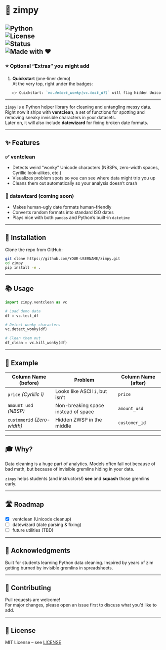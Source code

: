 # 🧹 zimpy  

![Python](https://img.shields.io/badge/python-3.9%2B-blue)  
![License](https://img.shields.io/badge/license-MIT-green)  
![Status](https://img.shields.io/badge/status-teaching--tool-orange)  
![Made with ❤️](https://img.shields.io/badge/made%20with-%E2%9D%A4-red)  
---

### ⭐ Optional “Extras” you might add
1. **Quickstart** (one-liner demo)  
   At the very top, right under the badges:  
   ```markdown
   👉 Quickstart: `vc.detect_wonky(vc.test_df)` will flag hidden Unicode gremlins in your columns.  
---

`zimpy` is a Python helper library for cleaning and untangling messy data.  
Right now it ships with **ventclean**, a set of functions for spotting and removing sneaky invisible characters in your datasets.  
Later on, it will also include **datewizard** for fixing broken date formats.  

---

## ✨ Features  

### ✅ ventclean  
- Detects weird “wonky” Unicode characters (NBSPs, zero-width spaces, Cyrillic look-alikes, etc.)  
- Visualizes problem spots so you can see where data might trip you up  
- Cleans them out automatically so your analysis doesn’t crash  

### 🔮 datewizard (coming soon)  
- Makes human-ugly date formats human-friendly  
- Converts random formats into standard ISO dates  
- Plays nice with both `pandas` and Python’s built-in `datetime`  

---

## 🚀 Installation  

Clone the repo from GitHub:  

```bash
git clone https://github.com/YOUR-USERNAME/zimpy.git
cd zimpy
pip install -e .
```
---

## 📚 Usage  

```python
import zimpy.ventclean as vc

# Load demo data
df = vc.test_df  

# Detect wonky characters
vc.detect_wonky(df)

# Clean them out
df_clean = vc.kill_wonky(df)
```

---

## 🔎 Example  

| Column Name (before)         | Problem                              | Column Name (after) |
| ---------------------------- | ------------------------------------ | ------------------- |
| `prіce` *(Cyrillic i)*       | Looks like ASCII `i`, but isn’t       | `price`             |
| `amount usd` *(NBSP)*        | Non-breaking space instead of space   | `amount_usd`        |
| `customer﻿id` *(Zero-width)* | Hidden ZWSP in the middle             | `customer_id`       |

---

## 🎓 Why?  

Data cleaning is a huge part of analytics. Models often fail not because of bad math, but because of invisible gremlins hiding in your data.  

`zimpy` helps students (and instructors!) **see** and **squash** those gremlins early.  

---
## 🛣️ Roadmap
- [x] ventclean (Unicode cleanup)  
- [ ] datewizard (date parsing & fixing)  
- [ ] future utilities (TBD)

---

## 🙌 Acknowledgments
Built for students learning Python data cleaning. Inspired by years of zim getting burned by invisible gremlins in spreadsheets.  

---

## 🤝 Contributing  

Pull requests are welcome!  
For major changes, please open an issue first to discuss what you’d like to add.  

---

## 📜 License  

MIT License – see [LICENSE](LICENSE)
